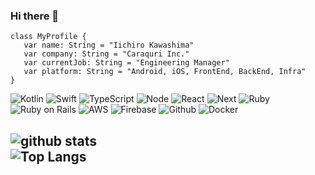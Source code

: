 ### Hi there 👋

```
class MyProfile {
   var name: String = "Iichiro Kawashima"
   var company: String = "Caraquri Inc."
   var currentJob: String = "Engineering Manager"
   var platform: String = "Android, iOS, FrontEnd, BackEnd, Infra"
}

```

![Kotlin](https://img.shields.io/badge/-Kotlin-blueviolet.svg?style=for-the-badge&logo=kotlin&style=flat)
![Swift](https://img.shields.io/badge/-Swift-orange.svg?style=for-the-badge&logo=swift&style=flat)
![TypeScript](https://img.shields.io/badge/-TypeScript-3178C6.svg?style=for-the-badge&logo=typescript&logoColor=white&style=flat) 
![Node](https://img.shields.io/badge/Node.js-339933.svg?style=for-the-badge&logo=Node.js&logoColor=white&style=flat)
![React](https://img.shields.io/badge/-React-555.svg?logo=react&style=flat)
![Next](https://img.shields.io/badge/Next.js-ffffff.svg?style=for-the-badge&logo=Next.js&logoColor=black&style=flat)
![Ruby](https://img.shields.io/badge/-Ruby-CC342D.svg?style=for-the-badge&logo=ruby&style=flat)
![Ruby on Rails](https://img.shields.io/badge/-Rails-CC0000.svg?logo=rails&style=flat)
![AWS](https://img.shields.io/badge/-Amazon%20AWS-232F3E.svg?logo=amazon-aws&style=flat)
![Firebase](https://img.shields.io/badge/Firebase-FFCA28.svg?style=for-the-badge&logo=firebase&logoColor=black&style=flat)
![Github](https://img.shields.io/badge/-GitHub-181717.svg?logo=github&style=flat)
![Docker](https://img.shields.io/badge/-Docker-EEE.svg?logo=docker&style=flat)

![github stats](https://github-readme-stats.vercel.app/api?username=ikawashima41&count_private=true)  
![Top Langs](https://github-readme-stats.vercel.app/api/top-langs/?username=ikawashima41&layout=compact)
---

<!--
**ikawashima41/ikawashima41** is a ✨ _special_ ✨ repository because its `README.md` (this file) appears on your GitHub profile.

Here are some ideas to get you started:

- 🔭 I’m currently working on ...
- 🌱 I’m currently learning ...
- 👯 I’m looking to collaborate on ...
- 🤔 I’m looking for help with ...
- 💬 Ask me about ...
- 📫 How to reach me: ...
- 😄 Pronouns: ...
- ⚡ Fun fact: ...
-->
